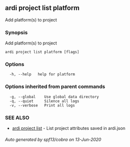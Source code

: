 ## ardi project list platform

Add platform(s) to project

### Synopsis


Add platform(s) to project

```
ardi project list platform [flags]
```

### Options

```
  -h, --help   help for platform
```

### Options inherited from parent commands

```
  -g, --global    Use global data directory
  -q, --quiet     Silence all logs
  -v, --verbose   Print all logs
```

### SEE ALSO

* [ardi project list](ardi_project_list.md)	 - List project attributes saved in ardi.json

###### Auto generated by spf13/cobra on 13-Jun-2020
